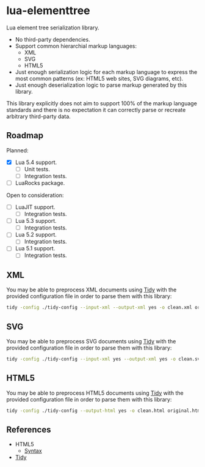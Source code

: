 # lua-elementtree

Lua element tree serialization library.

* No third-party dependencies.
* Support common hierarchial markup languages:
  * XML
  * SVG
  * HTML5
* Just enough serialization logic for each markup language to express the
  most common patterns (ex: HTML5 web sites, SVG diagrams, etc).
* Just enough deserialization logic to parse markup generated by this
  library.

This library explicitly does not aim to support 100% of the markup language
standards and there is no expectation it can correctly parse or recreate
arbitrary third-party data.

## Roadmap

Planned:

* [x] Lua 5.4 support.
  * [ ] Unit tests.
  * [ ] Integration tests.
* [ ] LuaRocks package.

Open to consideration:

* [ ] LuaJIT support.
  * [ ] Integration tests.
* [ ] Lua 5.3 support.
  * [ ] Integration tests.
* [ ] Lua 5.2 support.
  * [ ] Integration tests.
* [ ] Lua 5.1 support.
  * [ ] Integration tests.

## XML

You may be able to preprocess XML documents using [Tidy](https://www.html-tidy.org/)
with the provided configuration file in order to parse them with this library:

```bash
tidy -config ./tidy-config --input-xml --output-xml yes -o clean.xml original.xml
```

## SVG

You may be able to preprocess SVG documents using [Tidy](https://www.html-tidy.org/)
with the provided configuration file in order to parse them with this library:

```bash
tidy -config ./tidy-config --input-xml yes --output-xml yes -o clean.svg original.svg
```

## HTML5

You may be able to preprocess HTML5 documents using [Tidy](https://www.html-tidy.org/)
with the provided configuration file in order to parse them with this library:

```bash
tidy -config ./tidy-config --output-html yes -o clean.html original.html
```

## References

* HTML5
  * [Syntax](https://html.spec.whatwg.org/multipage/syntax.html)
* [Tidy](https://www.html-tidy.org/)
